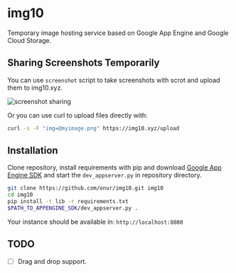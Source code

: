 # img10

Temporary image hosting service based on Google App Engine and Google Cloud
Storage.

## Sharing Screenshots Temporarily

You can use `screenshot` script to take screenshots with scrot and upload
them to img10.xyz.

![screenshot sharing](https://i.imgur.com/VP3cU91.png "screenshot sharing")

Or you can use curl to upload files directly with:

```sh
curl -s -F "img=@myimage.png" https://img10.xyz/upload
```

## Installation

Clone repository, install requirements with pip and download
[Google App Engine SDK](https://cloud.google.com/appengine/downloads#Google_App_Engine_SDK_for_Python)
and start the `dev_appserver.py` in repository directory.

```sh
git clone https://github.com/onur/img10.git img10
cd img10
pip install -t lib -r requirements.txt
$PATH_TO_APPENGINE_SDK/dev_appserver.py .
```

Your instance should be available in: `http://localhost:8080`


## TODO

- [ ] Drag and drop support.
